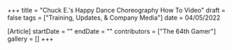 +++
title = "Chuck E.'s Happy Dance Choreography How To Video"
draft = false
tags = ["Training, Updates, & Company Media"]
date = 04/05/2022

[Article]
startDate = ""
endDate = ""
contributors = ["The 64th Gamer"]
gallery = []
+++

